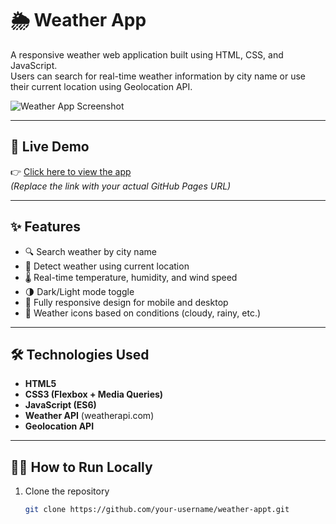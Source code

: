 # 🌦️ Weather App

A responsive weather web application built using HTML, CSS, and JavaScript.  
Users can search for real-time weather information by city name or use their current location using Geolocation API.

![Weather App Screenshot](images/screenshot.png)

---

## 🔗 Live Demo

👉 [Click here to view the app](http://sky9891.github.io/weather-app/)  
*(Replace the link with your actual GitHub Pages URL)*

---

## ✨ Features

- 🔍 Search weather by city name
- 📍 Detect weather using current location
- 🌡️ Real-time temperature, humidity, and wind speed
- 🌗 Dark/Light mode toggle
- 📱 Fully responsive design for mobile and desktop
- 🎨 Weather icons based on conditions (cloudy, rainy, etc.)

---

## 🛠️ Technologies Used

- **HTML5**  
- **CSS3 (Flexbox + Media Queries)**  
- **JavaScript (ES6)**  
- **Weather API** (weatherapi.com)  
- **Geolocation API**

---

## 🧑‍💻 How to Run Locally

1. Clone the repository  
   ```bash
   git clone https://github.com/your-username/weather-appt.git
